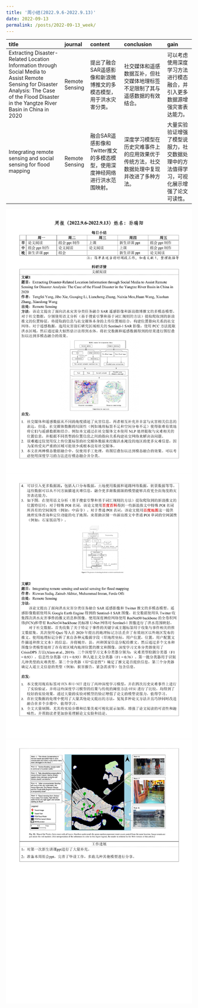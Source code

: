 ```yaml
---
title: '周小结(2022.9.6-2022.9.13)'
date: 2022-09-13
permalink: /posts/2022-09-13_week/
---
```

| title                                                                                                                                                                                            | journal        | content                                                                      | conclusion                                                                               | gain                                                                                     |
|:-------------------------------------------------------------------------------------------------------------------------------------------------------------------------------------------------|:---------------|:-----------------------------------------------------------------------------|:-----------------------------------------------------------------------------------------|:-----------------------------------------------------------------------------------------|
| Extracting Disaster-Related Location Information through Social Media to Assist Remote Sensing for Disaster Analysis: The Case of the Flood Disaster in the Yangtze River Basin in China in 2020 | Remote Sensing | 提出了融合SAR遥感影像和新浪微博推文的多模态模型，用于洪水灾害分类。          | 社交媒体和遥感数据互补，但社交媒体地理标签不足限制了其与遥感数据的有效结合。             | 可以考虑使用深度学习方法进行模态融合，并引入更多数据源增强灾害表达能力。                 |
| Integrating remote sensing and social sensing for flood mapping                                                                                                                                  | Remote Sensing | 融合SAR遥感影像和Twitter推文的多模态模型，使用深度神经网络进行洪水范围映射。 | 深度学习模型在历史灾难事件上的应用效果优于传统方法，社交数据处理中复现并改进了多种方法。 | 大量实验验证增强了模型说服力，社交数据处理中的方法值得学习，可视化展示增强了论文可读性。 |


![image](/files/post/2022-09-13-week/0.jpg)
![image](/files/post/2022-09-13-week/1.jpg)
![image](/files/post/2022-09-13-week/2.jpg)